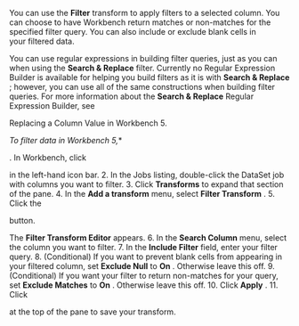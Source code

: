 

You can use the
 **Filter**
 transform to apply filters to a selected column. You can choose to have Workbench return matches or non-matches for the specified filter query. You can also include or exclude blank cells in your filtered data.

You can use regular expressions in building filter queries, just as you can when using the
 **Search & Replace**
 filter. Currently no Regular Expression Builder is available for helping you build filters as it is with
 **Search & Replace**
 ; however, you can use all of the same constructions when building filter queries. For more information about the
 **Search & Replace**
 Regular Expression Builder, see

Replacing a Column Value in Workbench 5.

*To filter data in Workbench 5,**

. In Workbench, click

in the left-hand icon bar.
2. In the Jobs listing, double-click the DataSet job with columns you want to filter.
3. Click
 **Transforms**
 to expand that section of the pane.
4. In the
 **Add a transform**
 menu, select
 **Filter Transform**
 .
5. Click the

button.


 The
 **Filter Transform Editor**
 appears.
6. In the
 **Search Column**
 menu, select the column you want to filter.
7. In the
 **Include Filter**
 field, enter your filter query.
8. (Conditional) If you want to prevent blank cells from appearing in your filtered column, set
 **Exclude Null**
 to
 **On**
 . Otherwise leave this off.
9. (Conditional) If you want your filter to return non-matches for your query, set
 **Exclude Matches**
 to
 **On**
 . Otherwise leave this off.
10. Click
 **Apply**
 .
11. Click

at the top of the pane to save your transform.


